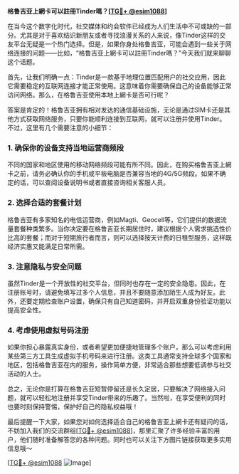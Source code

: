 **格鲁吉亚上網卡可以註冊Tinder嗎？[[TG💪+ @esim1088](https://t.me/s/esim1088)]**

在当今这个数字化时代，社交媒体和约会软件已经成为人们生活中不可或缺的一部分。尤其是对于喜欢结识新朋友或者寻找浪漫关系的人来说，像Tinder这样的交友平台无疑是一个热门选择。但是，如果你身处格鲁吉亚，可能会遇到一些关于网络连接的问题——比如，“格鲁吉亚上網卡可以註冊Tinder嗎？”今天我们就来聊聊这个话题。

首先，让我们明确一点：Tinder是一款基于地理位置匹配用户的社交应用，因此它需要稳定的互联网连接才能正常使用。这意味着你需要确保自己的设备能够正常访问网络。那么，在格鲁吉亚使用本地上網卡是否可行呢？

答案是肯定的！格鲁吉亚拥有相对发达的通信基础设施，无论是通过SIM卡还是其他方式获取网络服务，只要你能顺利连接到互联网，就可以注册并使用Tinder。不过，这里有几个需要注意的小细节：

### 1. 确保你的设备支持当地运营商频段

不同的国家和地区使用的移动网络频段可能有所不同。因此，在购买格鲁吉亚上網卡之前，请务必确认你的手机或平板电脑是否兼容当地的4G/5G频段。如果不确定的话，可以查阅设备说明书或者直接咨询相关客服人员。

### 2. 选择合适的套餐计划

格鲁吉亚有多家知名的电信运营商，例如Magti、Geocell等，它们提供的数据流量套餐种类繁多。当你决定要在格鲁吉亚长期居住时，建议根据个人需求挑选性价比高的套餐；而对于短期旅行者而言，则可以选择按天计费的日租型服务，这样既经济实惠又能满足日常所需。

### 3. 注意隐私与安全问题

虽然Tinder是一个开放性的社交平台，但同时也存在一定的安全隐患。因此，在注册账号时，请避免填写过多个人信息，并且不要随意添加陌生人成为好友。此外，还要定期检查账户设置，确保只有自己知道密码，并开启双重身份验证功能以提高安全性。

### 4. 考虑使用虚拟号码注册

如果你担心暴露真实身份，或者希望更加便捷地管理多个账户，那么可以考虑利用某些第三方工具生成虚拟手机号码来进行注册。这类工具通常支持全球多个国家和地区，包括格鲁吉亚在内的服务，操作简单方便，非常适合那些想要低调参与社交活动的人士。

总之，无论你是打算在格鲁吉亚短暂停留还是长久定居，只要解决了网络接入问题，就可以轻松地注册并享受Tinder带来的乐趣了。当然啦，在享受便利的同时也要时刻保持警惕，保护好自己的隐私权益哦！

最后提醒一下大家，如果您对如何选择适合自己的格鲁吉亚上網卡还有疑问的话，不妨加入我们的交流群组[[TG💪+ @esim1088](https://t.me/s/esim1088)]，那里汇聚了许多经验丰富的用户，他们随时准备解答您的各种问题。同时也可以关注下方图片链接获取更多实用信息哦～

[[TG💪+ @esim1088](https://t.me/s/esim1088) ![Image](https://i.postimg.cc/4NQfJmqS/Snipaste-2025-05-13-00-14-12.png)]